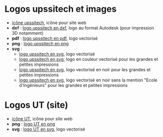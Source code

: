 # Logos upssitech et images
* [icône upssitech](favicon.png), icône pour site web
* **dxf** : [logo upssitech en dxf](logoUpssitech.dxf), logo au format Autodesk (pour impression 3D notamment)
* **pdf** : [logo upssitech en pdf](logoUpssitech.pdf), logo vectorisé
* **png** : [logo upssitech en png](logoUpssitech.png)
* **svg** :
  * [logo upssitech en svg](logoUpssitech.svg), logo vectorisé
  * [logo upssitech en svg](logoUpssitech2.svg), logo en couleur vectorisé pour les grandes et petites impressions
  * [logo upssitech en svg](logoUpssitech_plein.svg), logo vectorisé en noir pour les grandes et petites impressions
  * [logo upssitech en svg](logoUpssitech_plein_sans_EI.svg), logo vectorisé en noir sans la mention "Ecole d'Ingénieurs" pour les grandes et petites impressions

# Logos UT (site)
* [icône UT](UT-favicon.png), icône pour site web
* **png** : [logo UT en png](logo-UT-site.png)
* **svg** : [logo UT en svg](logo-UT-site.svg), logo vectorisé
